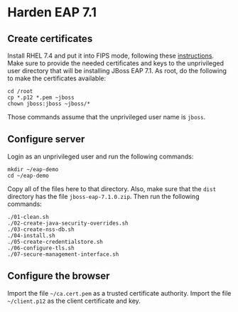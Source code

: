 # Harden EAP 7.1

## Create certificates
Install RHEL 7.4 and put it into FIPS mode, following these
[instructions](https://github.com/rlucente-se-jboss/intranet-test-certs).
Make sure to provide the needed certificates and keys to the
unprivileged user directory that will be installing JBoss EAP 7.1.
As root, do the following to make the certificates available:

    cd /root
    cp *.p12 *.pem ~jboss
    chown jboss:jboss ~jboss/*

Those commands assume that the unprivileged user name is `jboss`.

## Configure server
Login as an unprivileged user and run the following commands:

    mkdir ~/eap-demo
    cd ~/eap-demo
    
Copy all of the files here to that directory.  Also, make sure that
the `dist` directory has the file `jboss-eap-7.1.0.zip`.  Then run
the following commands:

    ./01-clean.sh
    ./02-create-java-security-overrides.sh
    ./03-create-nss-db.sh
    ./04-install.sh
    ./05-create-credentialstore.sh
    ./06-configure-tls.sh
    ./07-secure-management-interface.sh

## Configure the browser
Import the file `~/ca.cert.pem` as a trusted certificate authority.
Import the file `~/client.p12` as the client certificate and key.

